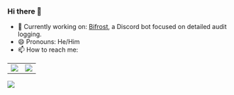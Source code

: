 ### Hi there 👋

- 🔭 Currently working on: [Bifrost](https://bit.ly/add-bifrost), a Discord bot focused on detailed audit logging.
- 😄 Pronouns: He/Him
- 📫 How to reach me:
<!--
**mugman174/mugman174** is a ✨ _special_ ✨ repository because its `README.md` (this file) appears on your GitHub profile.

Here are some ideas to get you started:

- 🔭 I’m currently working on ...
- 🌱 I’m currently learning ...
- 👯 I’m looking to collaborate on ...
- 🤔 I’m looking for help with ...
- 💬 Ask me about ...
- 📫 How to reach me: ...
- 😄 Pronouns: ...
- ⚡ Fun fact: ...

Hello people looking at my README file 👋
-->
<!--img src="https://svg-banners.vercel.app/api?type=origin&text1=Hello&width=500&height=200" alt="Hello"></img-->
<div>
    <table>
        <tr>
            <td style="padding=0;width=50%;">
                <img src="https://github-readme-stats.vercel.app/api?username=mugman174&hide=contribs&title_color=4F8CC9&text_color=9f9f9f&show_icons=true&bg_color=00000000&hide_border=true&icon_color=4F8CC9&hide_title=true&count_private=true" />
            </td>
            <td style="padding=0;width=50%;">
                <img src="https://github-readme-stats.vercel.app/api/top-langs/?username=mugman174&hide=commits&title_color=4F8CC9&text_color=9f9f9f&layout=compact&show_icons=true&bg_color=00000000&hide_border=true&icon_color=00000000&count_private=true" />
            </td>
        </tr>
    </table>
  <img src="https://gpvc.arturio.dev/mugman174">
</div>
